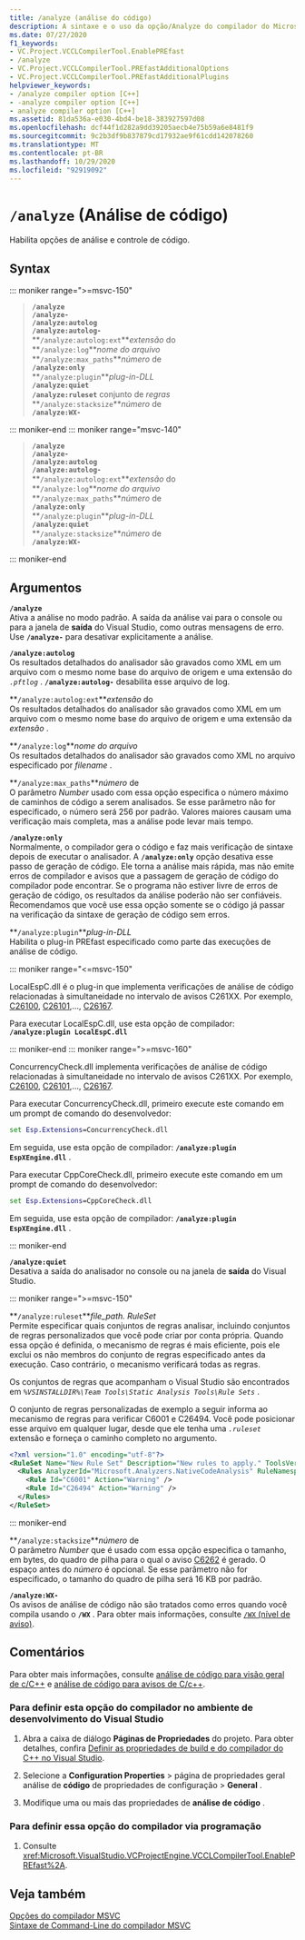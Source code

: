 ```yaml
---
title: /analyze (análise do código)
description: A sintaxe e o uso da opção/Analyze do compilador do Microsoft C++.
ms.date: 07/27/2020
f1_keywords:
- VC.Project.VCCLCompilerTool.EnablePREfast
- /analyze
- VC.Project.VCCLCompilerTool.PREfastAdditionalOptions
- VC.Project.VCCLCompilerTool.PREfastAdditionalPlugins
helpviewer_keywords:
- /analyze compiler option [C++]
- -analyze compiler option [C++]
- analyze compiler option [C++]
ms.assetid: 81da536a-e030-4bd4-be18-383927597d08
ms.openlocfilehash: dcf44f1d282a9dd39205aecb4e75b59a6e8481f9
ms.sourcegitcommit: 9c2b3df9b837879cd17932ae9f61cdd142078260
ms.translationtype: MT
ms.contentlocale: pt-BR
ms.lasthandoff: 10/29/2020
ms.locfileid: "92919092"
---
```

# <a name="analyze-code-analysis"></a>`/analyze` (Análise de código)

Habilita opções de análise e controle de código.

## <a name="syntax"></a>Syntax

::: moniker range=">=msvc-150"

> **`/analyze`**\
> **`/analyze-`**\
> **`/analyze:autolog`**\
> **`/analyze:autolog-`**\
> **`/analyze:autolog:ext`***extensão* do\
> **`/analyze:log`***nome do arquivo*\
> **`/analyze:max_paths`***número* de\
> **`/analyze:only`**\
> **`/analyze:plugin`***plug-in-DLL*\
> **`/analyze:quiet`**\
> **`/analyze:ruleset`** conjunto de *regras*\
> **`/analyze:stacksize`***número* de\
> **`/analyze:WX-`**

::: moniker-end
::: moniker range="msvc-140"

> **`/analyze`**\
> **`/analyze-`**\
> **`/analyze:autolog`**\
> **`/analyze:autolog-`**\
> **`/analyze:autolog:ext`***extensão* do\
> **`/analyze:log`***nome do arquivo*\
> **`/analyze:max_paths`***número* de\
> **`/analyze:only`**\
> **`/analyze:plugin`***plug-in-DLL*\
> **`/analyze:quiet`**\
> **`/analyze:stacksize`***número* de\
> **`/analyze:WX-`**

::: moniker-end

## <a name="arguments"></a>Argumentos

**`/analyze`**\
Ativa a análise no modo padrão. A saída da análise vai para o console ou para a janela de **saída** do Visual Studio, como outras mensagens de erro. Use **`/analyze-`** para desativar explicitamente a análise.

**`/analyze:autolog`**\
Os resultados detalhados do analisador são gravados como XML em um arquivo com o mesmo nome base do arquivo de origem e uma extensão do *`.pftlog`* . **`/analyze:autolog-`** desabilita esse arquivo de log.

**`/analyze:autolog:ext`***extensão* do\
Os resultados detalhados do analisador são gravados como XML em um arquivo com o mesmo nome base do arquivo de origem e uma extensão da *extensão* .

**`/analyze:log`***nome do arquivo*\
Os resultados detalhados do analisador são gravados como XML no arquivo especificado por *filename* .

**`/analyze:max_paths`***número* de\
O parâmetro *Number* usado com essa opção especifica o número máximo de caminhos de código a serem analisados. Se esse parâmetro não for especificado, o número será 256 por padrão. Valores maiores causam uma verificação mais completa, mas a análise pode levar mais tempo.

**`/analyze:only`**\
Normalmente, o compilador gera o código e faz mais verificação de sintaxe depois de executar o analisador. A **`/analyze:only`** opção desativa esse passo de geração de código. Ele torna a análise mais rápida, mas não emite erros de compilador e avisos que a passagem de geração de código do compilador pode encontrar. Se o programa não estiver livre de erros de geração de código, os resultados da análise poderão não ser confiáveis. Recomendamos que você use essa opção somente se o código já passar na verificação da sintaxe de geração de código sem erros.

**`/analyze:plugin`***plug-in-DLL*\
Habilita o plug-in PREfast especificado como parte das execuções de análise de código.

::: moniker range="<=msvc-150"

LocalEspC.dll é o plug-in que implementa verificações de análise de código relacionadas à simultaneidade no intervalo de avisos C261XX. Por exemplo, [C26100](../../code-quality/c26100.md), [C26101](../../code-quality/c26101.md),...,  [C26167](../../code-quality/c26167.md).

Para executar LocalEspC.dll, use esta opção de compilador: **`/analyze:plugin LocalEspC.dll`**

::: moniker-end
::: moniker range=">=msvc-160"

ConcurrencyCheck.dll implementa verificações de análise de código relacionadas à simultaneidade no intervalo de avisos C261XX. Por exemplo, [C26100](../../code-quality/c26100.md), [C26101](../../code-quality/c26101.md),...,  [C26167](../../code-quality/c26167.md).

Para executar ConcurrencyCheck.dll, primeiro execute este comando em um prompt de comando do desenvolvedor:

```cmd
set Esp.Extensions=ConcurrencyCheck.dll
```

Em seguida, use esta opção de compilador: **`/analyze:plugin EspXEngine.dll`** .

Para executar CppCoreCheck.dll, primeiro execute este comando em um prompt de comando do desenvolvedor:

```cmd
set Esp.Extensions=CppCoreCheck.dll
```

Em seguida, use esta opção de compilador: **`/analyze:plugin EspXEngine.dll`** .

::: moniker-end

**`/analyze:quiet`**\
Desativa a saída do analisador no console ou na janela de **saída** do Visual Studio.

::: moniker range=">=msvc-150"

**`/analyze:ruleset`***file_path. RuleSet*\
Permite especificar quais conjuntos de regras analisar, incluindo conjuntos de regras personalizados que você pode criar por conta própria. Quando essa opção é definida, o mecanismo de regras é mais eficiente, pois ele exclui os não membros do conjunto de regras especificado antes da execução. Caso contrário, o mecanismo verificará todas as regras.

Os conjuntos de regras que acompanham o Visual Studio são encontrados em *`%VSINSTALLDIR%\Team Tools\Static Analysis Tools\Rule Sets`* .

O conjunto de regras personalizadas de exemplo a seguir informa ao mecanismo de regras para verificar C6001 e C26494. Você pode posicionar esse arquivo em qualquer lugar, desde que ele tenha uma *`.ruleset`* extensão e forneça o caminho completo no argumento.

```xml
<?xml version="1.0" encoding="utf-8"?>
<RuleSet Name="New Rule Set" Description="New rules to apply." ToolsVersion="15.0">
  <Rules AnalyzerId="Microsoft.Analyzers.NativeCodeAnalysis" RuleNamespace="Microsoft.Rules.Native">
    <Rule Id="C6001" Action="Warning" />
    <Rule Id="C26494" Action="Warning" />
  </Rules>
</RuleSet>
```

::: moniker-end

**`/analyze:stacksize`***número* de\
O parâmetro *Number* que é usado com essa opção especifica o tamanho, em bytes, do quadro de pilha para o qual o aviso [C6262](../../code-quality/c6262.md) é gerado. O espaço antes do *número* é opcional. Se esse parâmetro não for especificado, o tamanho do quadro de pilha será 16 KB por padrão.

**`/analyze:WX-`**\
Os avisos de análise de código não são tratados como erros quando você compila usando o **`/WX`** . Para obter mais informações, consulte [ `/WX` (nível de aviso)](compiler-option-warning-level.md).

## <a name="remarks"></a>Comentários

Para obter mais informações, consulte [análise de código para visão geral de c/C++](../../code-quality/code-analysis-for-c-cpp-overview.md) e [análise de código para avisos de C/c++](../../code-quality/code-analysis-for-c-cpp-warnings.md).

### <a name="to-set-this-compiler-option-in-the-visual-studio-development-environment"></a>Para definir esta opção do compilador no ambiente de desenvolvimento do Visual Studio

1. Abra a caixa de diálogo **Páginas de Propriedades** do projeto. Para obter detalhes, confira [Definir as propriedades de build e do compilador do C++ no Visual Studio](../working-with-project-properties.md).

1. Selecione a **Configuration Properties**  >  página de propriedades geral análise de **código** de propriedades de configuração  >  **General** .

1. Modifique uma ou mais das propriedades de **análise de código** .

### <a name="to-set-this-compiler-option-programmatically"></a>Para definir essa opção do compilador via programação

1. Consulte <xref:Microsoft.VisualStudio.VCProjectEngine.VCCLCompilerTool.EnablePREfast%2A>.

## <a name="see-also"></a>Veja também

[Opções do compilador MSVC](compiler-options.md)\
[Sintaxe de Command-Line do compilador MSVC](compiler-command-line-syntax.md)
